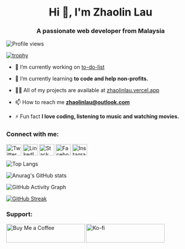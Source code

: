 <h1 align="center">Hi 👋, I'm Zhaolin Lau</h1>
<h3 align="center">A passionate web developer from Malaysia</h3>

<p align="left"> <img src="https://komarev.com/ghpvc/?username=zhaolinlau&label=Profile%20views&color=0e75b6&style=flat" alt="Profile views" /> </p>

<p align="left"> <a href="https://github.com/ryo-ma/github-profile-trophy"><img src="https://github-profile-trophy.vercel.app/?username=zhaolinlau&theme=onedark" alt="trophy" /></a> </p>

- 🔭 I’m currently working on [to-do-list](https://github.com/zhaolinlau/to-do-list)

- 🌱 I’m currently learning **to code and help non-profits.**

- 👨‍💻 All of my projects are available at [zhaolinlau.vercel.app](https://zhaolinlau.vercel.app/)

- 📫 How to reach me **zhaolinlau@outlook.com**

- ⚡ Fun fact **I love coding, listening to music and watching movies.**

<h3 align="left">Connect with me:</h3>
<p align="left">
<a href="https://twitter.com/zhaolinlau" target="blank"><img align="center" src="https://raw.githubusercontent.com/rahuldkjain/github-profile-readme-generator/master/src/images/icons/Social/twitter.svg" alt="Twitter" height="30" width="40" /></a>
<a href="https://linkedin.com/in/zhaolinlau" target="blank"><img align="center" src="https://raw.githubusercontent.com/rahuldkjain/github-profile-readme-generator/master/src/images/icons/Social/linked-in-alt.svg" alt="LinkedIn" height="30" width="40" /></a>
<a href="https://stackoverflow.com/users/16586554" target="blank"><img align="center" src="https://raw.githubusercontent.com/rahuldkjain/github-profile-readme-generator/master/src/images/icons/Social/stack-overflow.svg" alt="Stack Overflow" height="30" width="40" /></a>
<a href="https://fb.com/zhaolinlau" target="blank"><img align="center" src="https://raw.githubusercontent.com/rahuldkjain/github-profile-readme-generator/master/src/images/icons/Social/facebook.svg" alt="Facebook" height="30" width="40" /></a>
<a href="https://instagram.com/zhaolin_lau" target="blank"><img align="center" src="https://raw.githubusercontent.com/rahuldkjain/github-profile-readme-generator/master/src/images/icons/Social/instagram.svg" alt="Instagram" height="30" width="40" /></a>
</p>

<p><img align="center" src="https://github-readme-stats.vercel.app/api/top-langs/?username=zhaolinlau&langs_count=10&layout=compact&theme=onedark&size_weight=0.5&count_weight=0.5" alt="Top Langs" /></p>

<p><img align="center" src="https://github-readme-stats.vercel.app/api?username=zhaolinlau&count_private=true&show_icons=true&theme=onedark" alt="Anurag's GitHub stats" /></p>

<p><img align="center" src="https://github-readme-activity-graph.vercel.app/graph?username=zhaolinlau&theme=github" alt="GitHub Activity Graph" /></p>

[![GitHub Streak](https://github-readme-streak-stats.herokuapp.com?user=zhaolinlau&theme=onedark)](https://git.io/streak-stats)

<h3 align="left">Support:</h3>
<p><a href="https://www.buymeacoffee.com/zhaolinlau"> <img align="left" src="https://cdn.buymeacoffee.com/buttons/v2/default-yellow.png" height="50" width="210" alt="Buy Me a Coffee" /></a><a href="https://ko-fi.com/zhaolinlau"> <img align="left" src="https://cdn.ko-fi.com/cdn/kofi3.png?v=3" height="50" width="210" alt="Ko-fi" /></a></p>
